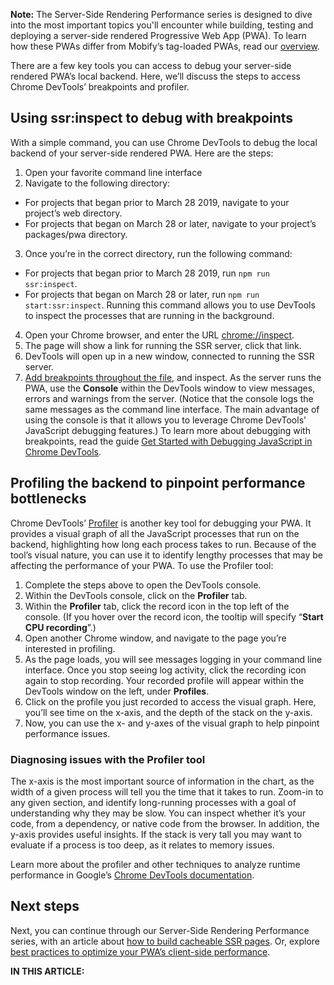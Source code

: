 <div class="c-callout">
  <p>
    <strong>Note:</strong> The Server-Side Rendering Performance series is designed to dive into the most important topics you'll encounter while building, testing and deploying a server-side rendered Progressive Web App (PWA). To learn how these PWAs differ from Mobify’s tag-loaded PWAs, read our <a href="../../architecture/#two-types-of-pwas">overview</a>.
  </p>
</div>

There are a few key tools you can access to debug your server-side rendered PWA’s local backend. Here, we’ll discuss the steps to access Chrome DevTools’ breakpoints and profiler.

## Using ssr:inspect to debug with breakpoints

With a simple command, you can use Chrome DevTools to debug the local backend of your server-side rendered PWA. Here are the steps:

1. Open your favorite command line interface
2. Navigate to the following directory:
- For projects that began prior to March 28 2019, navigate to your project’s web directory.
- For projects that began on March 28 or later, navigate to your project’s packages/pwa directory.
3. Once you’re in the correct directory, run the following command:
- For projects that began prior to March 28 2019, run `npm run ssr:inspect`.
- For projects that began on March 28 or later, run `npm run start:ssr:inspect`. Running this command allows you to use DevTools to inspect the processes that are running in the background.
4. Open your Chrome browser, and enter the URL [chrome://inspect](chrome://inspect).
5. The page will show a link for running the SSR server, click that link.
6. DevTools will open up in a new window, connected to running the SSR server.
7. [Add breakpoints throughout the file](https://developers.google.com/web/tools/chrome-devtools/javascript/breakpoints), and inspect. As the server runs the PWA, use the **Console** within the DevTools window to view messages, errors and warnings from the server. (Notice that the console logs the same messages as the command line interface. The main advantage of using the console is that it allows you to leverage Chrome DevTools’ JavaScript debugging features.) To learn more about debugging with breakpoints, read the guide [Get Started with Debugging JavaScript in Chrome DevTools](https://developers.google.com/web/tools/chrome-devtools/javascript/).

## Profiling the backend to pinpoint performance bottlenecks

Chrome DevTools’ [Profiler](https://developers.google.com/web/updates/2016/12/devtools-javascript-cpu-profile-migration) is another key tool for debugging your PWA. It provides a visual graph of all the JavaScript processes that run on the backend, highlighting how long each process takes to run. Because of the tool’s visual nature, you can use it to identify lengthy processes that may be affecting the performance of your PWA. To use the Profiler tool:

1. Complete the steps above to open the DevTools console.
2. Within the DevTools console, click on the **Profiler** tab.
3. Within the **Profiler** tab, click the record icon in the top left of the console. (If you hover over the record icon, the tooltip will specify “**Start CPU recording**”.)
4. Open another Chrome window, and navigate to the page you’re interested in profiling.
5. As the page loads, you will see messages logging in your command line interface. Once you stop seeing log activity, click the recording icon again to stop recording. Your recorded profile will appear within the DevTools window on the left, under **Profiles**.
6. Click on the profile you just recorded to access the visual graph. Here, you’ll see time on the x-axis, and the depth of the stack on the y-axis.
7. Now, you can use the x- and y-axes of the visual graph to help pinpoint performance issues.

### Diagnosing issues with the Profiler tool

The x-axis is the most important source of information in the chart, as the width of a given process will tell you the time that it takes to run. Zoom-in to any given section, and identify long-running processes with a goal of understanding why they may be slow. You can inspect whether it’s your code, from a dependency, or native code from the browser. In addition, the y-axis provides useful insights. If the stack is very tall you may want to evaluate if a process is too deep, as it relates to memory issues.

Learn more about the profiler and other techniques to analyze runtime performance in Google’s [Chrome DevTools documentation](https://developers.google.com/web/tools/chrome-devtools/rendering-tools/).

## Next steps

Next, you can continue through our Server-Side Rendering Performance series, with an article about [how to build cacheable SSR pages](../ssr-performance-caching-overview). Or, explore [best practices to optimize your PWA’s client-side performance](../client-side-performance/).

<div id="toc"><p class="u-text-size-smaller u-margin-start u-margin-bottom"><b>IN THIS ARTICLE:</b></p></div>